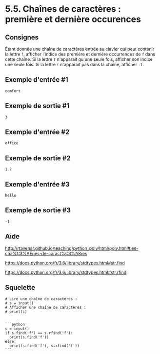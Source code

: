 # 5.5. Chaînes de caractères : première et dernière occurences

## Consignes

Étant donnée une chaîne de caractères entrée au clavier qui peut contenir la lettre `f`, afficher l'indice des première et dernière occurrences de `f` dans cette chaîne. Si la lettre `f` n'apparait qu'une seule fois, afficher son indice une seule fois. Si la lettre `f` n'apparait pas dans la chaîne, afficher `-1`.

## Exemple d'entrée #1

```
comfort
```

## Exemple de sortie #1

```
3
```

## Exemple d'entrée #2

```
office
```

##  Exemple de sortie #2

```
1 2
```

##  Exemple d'entrée #3

```
hello
```

## Exemple de sortie #3

```
-1
```

## Aide

http://rtavenar.github.io/teaching/python_poly/html/poly.html#les-cha%C3%AEnes-de-caract%C3%A8res

https://docs.python.org/fr/3.6/library/stdtypes.html#str.find

https://docs.python.org/fr/3.6/library/stdtypes.html#str.rfind

## Squelette

```{code-cell} python
# Lire une chaîne de caractères :
# s = input()
# Afficher une chaîne de caractères :
# print(s)
```

````{dropdown} Proposition de solution

```python
s = input()
if s.find('f') == s.rfind('f'):
  print(s.find('f'))
else:
  print(s.find('f'), s.rfind('f'))
```
````
